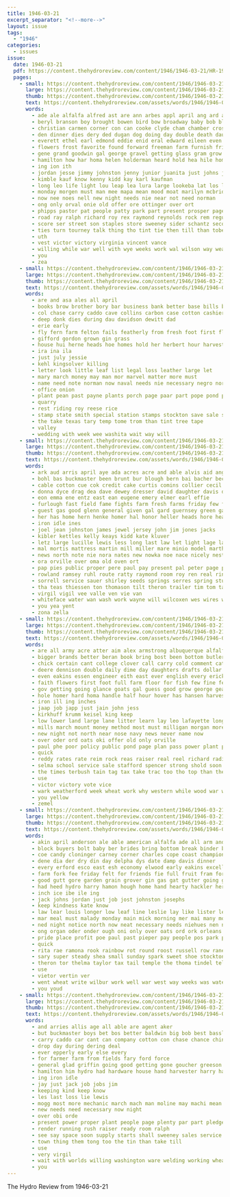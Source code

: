 ```yaml
---
title: 1946-03-21
excerpt_separator: "<!--more-->"
layout: issue
tags:
  - "1946"
categories:
  - issues
issue:
  date: 1946-03-21
  pdf: https://content.thehydroreview.com/content/1946/1946-03-21/HR-1946-03-21.pdf
  pages:
    - small: https://content.thehydroreview.com/content/1946/1946-03-21/small/HR-1946-03-21-01.jpg
      large: https://content.thehydroreview.com/content/1946/1946-03-21/large/HR-1946-03-21-01.jpg
      thumb: https://content.thehydroreview.com/content/1946/1946-03-21/thumbnails/HR-1946-03-21-01.jpg
      text: https://content.thehydroreview.com/assets/words/1946/1946-03-21/HR-1946-03-21-01.txt
      words:
        - ade ale alfalfa alfred ast are ann arbes appl april ang ard art angeles and arkansas all ace ayes ames
        - beryl branson boy brought bowen bird bow broadway baby bob blaine been better bills bigger bring board binger battle born business blue boys barro bil ber billy buckmaster but both betty brown bert bible bill boyse ben bost bal barbara bai
        - christian carmen corner con can cooke clyde cham chamber cross carruth county cash cartwright coste colony center class cutting chai cecil crosen cordell cant city come carolyn cleo cot champion canada council cons christ church check caddo champi came call clinton carson clas cody cown
        - den dinner dies dery ded dugan dog doing day double death daughter december devito don der done donald derry detweiler
        - everett ethel earl edmond eddie enid eral edward eileen even erford every ever ent eve east eaton ear ery
        - flowers frost favorite found forward freeman farm furnish friends finan farmer fair first fon frank felton forrest for flory fort fed fluke from fic fine fever
        - gene grand goodwin gal george gravel getting glass gram grow geary ging glenn grain ger gin genie guard grade general given game groo games going grounds
        - hamilton how har homa helen holderman heard hold hea hile home has had hee house hydro harvest hampshire henry hin heineman hampton high hume hal haul hay hoek hose held him
        - ing ion ith
        - jordan jesse jimmy johnston jenny junior juanita just johns jun joan joh
        - kimble kauf know kenny kidd kay karl kaufman
        - long leo life light lou leap lea lura large lookeba lat los ligh lev lack laden labor loren landing lies letha lorens liv lower lee lights les lied ler lewis lodge leonard let lowe lunch
        - monday morgen must man mee mapa mean mood moat marilyn mcbride mans miss many more members men most maton math minister mis miler means much matter mon martha mine mccullough march
        - now nee noes nell new night needs nie near not need norman
        - ong only orval onie old offer ore ottinger over ort
        - phipps pastor pat people patty park part present prosper page past preacher peri per person peoples president phi pay pro place
        - road ray ralph richard roy rex raymond reynolds rock rem regular ring russell roads read ruckman regis
        - score ser street son staples store sweeney sider schantz second schan set sale season smith say streets souri student said senior slee sunday stores sang scott sha service spring shown saris shows sea school south show song six states ship springs stephens special see step
        - ties turn tourney talk thing tho tint tie then till than tober treble turner thor take the tour tell theron ton trucks town tamer thomas thurs
        - uth
        - vest victor victory virginia vincent vance
        - willing while war well with wye weeks work wal wilson way weather wayland water winning was west will wrede wallace wayne wells write weight won waldo worth wilbur weatherford
        - you
        - zea
    - small: https://content.thehydroreview.com/content/1946/1946-03-21/small/HR-1946-03-21-02.jpg
      large: https://content.thehydroreview.com/content/1946/1946-03-21/large/HR-1946-03-21-02.jpg
      thumb: https://content.thehydroreview.com/content/1946/1946-03-21/thumbnails/HR-1946-03-21-02.jpg
      text: https://content.thehydroreview.com/assets/words/1946/1946-03-21/HR-1946-03-21-02.txt
      words:
        - are and asa ales all april
        - books brow brother bory bar business bank better base bills band blanks bett brain
        - col chase carry caddo cave collins carbon case cotton cashier
        - deep donk dies during dau davidson dewitt dad
        - erie early
        - fly fern farm felton fails featherly from fresh foot first flies friend for
        - gifford gordon grown gin grass
        - house hui herne heads hoe homes hold her herbert hour harvest hydro hould head home hae
        - ira ina ila
        - just july jessie
        - kehl kingsolver killing
        - letter look little leaf list legal loss leather large let
        - mary march money may man mor marvel matter more must
        - name need note norman now naval needs nie necessary negro north
        - office onion
        - plant pean past payne plants porch page paar part pope pond plenty parent pea pee post pla paper
        - quarry
        - rest riding roy reese rice
        - stamp state smith special station stamps stockton save sale see summer sheets side screen sees soon stocks small second stock sou service sous senge scotch spring
        - the take texas tary temp tome trom than tint tree tape
        - valley
        - wedding with week wee washita wait way will
    - small: https://content.thehydroreview.com/content/1946/1946-03-21/small/HR-1946-03-21-03.jpg
      large: https://content.thehydroreview.com/content/1946/1946-03-21/large/HR-1946-03-21-03.jpg
      thumb: https://content.thehydroreview.com/content/1946/1946-03-21/thumbnails/HR-1946-03-21-03.jpg
      text: https://content.thehydroreview.com/assets/words/1946/1946-03-21/HR-1946-03-21-03.txt
      words:
        - ark aud arris april aye ada acres acre and able alvis aid angel ani allis amon are
        - bohl bas buckmaster been brunt bur blough bern bai bacher beck bank boston ber begun big bottom boards butler burgman bers bee burg bey bridgeport billy bar bus billie brindle bill bethel belt byes bulls
        - cable cotton cue cok credit cake curtis comins collier cecil come claude cris cream carmen cox church cattle cartwright cogar city chairs call carry check chalmers case county col crosswhite change charles caddo clerk cash close
        - donna dyce drag dea dave dewey dresser david daughter davis dennis dean doing dibler date dinner day drill deere dungan days darla deering
        - eon emma ene entz east ean eugene emery elmer earl effie
        - furlough fast field fame fights farm fresh farms friday few from fulton fed first falk faye full fred fruits freidline folsom for
        - guest gas good glenn general given gal gard guernsey green gary grass garden glad grady goods
        - her has home hern henke homer hal honor heller heads hore hea huitt hint hansen harrow hoste head haggard had haury horace hinton hom hayes hydro house hammer
        - iron idle ines
        - joel jean johnston james jewel jersey john jim jones jacks
        - kibler kettles kelly keays kidd kate kluver
        - letz large lucille lewis less long last law let light lage late land lose lloyd lunch loser lines low
        - mal mortis mattress martin mill miller mare minio model martha made mower mancina most mile mound mende mccormick moline min marshall mis mcfarlin meats magnolia mon miss mith monday mills march miles mee mission marvin
        - news north note nie nora nates new nowka noe nace nicely nest
        - ora orville over oma old oven ort
        - pap pies public proper pere paul pay present pal peter page pieper per pond pitzer payment philip putnam payne par peta paddock
        - rowland ramsey ruhl route ratty raymond room roy ren real ring ray royal roan red reno
        - sorrell service sauer shirley seeds springs serres spring study saige sale shall soon sunda session sunday sell sister sheets station sit son store stamps smith small sisson sari steen see school ser stack sales seal strong steel saturday state stout shoats south steers seep
        - tha teas thiessen ton thomason tilt theron trailer tim tom tank triplett table the tooth than tho timber toe tong
        - virgil vigil vee valle ven vie van
        - whiteface water wan wash work wayne will wilcoxen wes wires with well was weatherford weeks world wheel willard whitley wesley wilbur wear while
        - you yea yent
        - zona zella
    - small: https://content.thehydroreview.com/content/1946/1946-03-21/small/HR-1946-03-21-04.jpg
      large: https://content.thehydroreview.com/content/1946/1946-03-21/large/HR-1946-03-21-04.jpg
      thumb: https://content.thehydroreview.com/content/1946/1946-03-21/thumbnails/HR-1946-03-21-04.jpg
      text: https://content.thehydroreview.com/assets/words/1946/1946-03-21/HR-1946-03-21-04.txt
      words:
        - are all army acre atter aim alex armstrong albuquerque alfalfa area acres ang and age able alert
        - bigger brands better beran book bring bost been bottom butler buy bran baby bridgeport back bank bone baker best business bradley bos burse but bay brand boa boc bout
        - chick certain cant college clover call carry cold comment cattle caddo can choice clark cost city collins con county custer cecil company chill corn cover cast
        - deere dennison double daily dime day daughters drafts dollar does dinner duce dry
        - even eakins essen engineer eith east ever english every erickson eon ess
        - faith flowers first foot full farm floor for fish few fine fed flock fresh fill from fred free flies
        - gov getting going glance goats gal guess good grow george geary green grain gool
        - hole homer hard homa handle half hour hover has hansen harvest hydro holes hay harrison hicks hinton hoe house health had
        - iron ill ing inches
        - jaap job japp just jain john jess
        - kirkhuff krumm keisel king keep
        - low lower land large lane litter learn lay leo lafayette long likely loss lista lines leat less
        - mills march mount money method most must milligan morgan more mildred manner made miller mach mike mission mai mash myrtle mexico much meal miss miles might milk may
        - new night not north near nose navy news never name now
        - over oder ord oats oki offer old only orville
        - paul phe poor policy public pond page plan pass power plant present purchase point private points per pone prejean pay par pounds pages plants president place
        - quick
        - reddy rates rate reim rock reas raiser real reel richard radio roy ralph ready
        - selma school service sale stafford spencer strong shold soon seven size supply sell square son street such sales shows state space sunday straw shoe states small sow sweet saturday sary south save soi sand short special start six salt sour seed set
        - the times terbush tain tag tax take trac too tho top than them
        - use
        - victor victory vote vice
        - wark weatherford week wheat work why western while wood war water walk welding well way will weeks wat with weight want wire weathers ways was
        - you yellow
        - zemel
    - small: https://content.thehydroreview.com/content/1946/1946-03-21/small/HR-1946-03-21-05.jpg
      large: https://content.thehydroreview.com/content/1946/1946-03-21/large/HR-1946-03-21-05.jpg
      thumb: https://content.thehydroreview.com/content/1946/1946-03-21/thumbnails/HR-1946-03-21-05.jpg
      text: https://content.thehydroreview.com/assets/words/1946/1946-03-21/HR-1946-03-21-05.txt
      words:
        - akin april anderson ale able american alfalfa ade all arm and acre alda ann are asim arents adil asis
        - block buyers bolt baby ber brides bring bottom break binder but buy been bride barn begin burnette branson bowels brothers bell beck better body bart brick balloon bill barbary bright blue black bridgeport billie
        - coe candy cloninger carney corner charles cope coast champion clear cream chet county caddo clover count cat coop city come center chase cali chick change cor crass crystal case company cooler can care cape comes cooling card cay
        - dene dia der dry din day delpha dys date damp davis dinner
        - every erford esco east esh economy elwood early eakins excellent eakin ery elaine
        - farm fork fee friday felt for friends fie full fruit fram ford fort frances fred few front fast first from
        - good gutt gore garden grain grover gin gas gat gutter going gue grunow gras goodpasture gravel
        - had heed hydro harry hamon hough home hand hearty hackler her hammer hatfield hitch hastings homa hughes high happ hail hing heir hays hinton howard hundred has house hatcher hay
        - inch ice ibe ile ing
        - jack johns jordan just job jost johnston josephs
        - keep kindness kate know
        - law lear louis longer low leaf line leslie lay like lister less latter lower lemon lon life look loan let lor live last ler liberal
        - mar meal must malady monday main mick morning mer mai many moline mare mill milk model mine miles market more made moni may man marck most much march miller means min mash method mccormick
        - ned night notice north now neat necessary needs niehues nen need new
        - ong organ oder onder ough oni only over oats ord ork orleans
        - pride place profit poe paul past pieper pay people pos park per prichard pas payne pastor proper page purchase pound pleasure present pounds
        - quick
        - rita rae ramona rook rainbow rot round roost russell row raney rack red rus rush radio rye regular roger rey
        - sary super steady shea small sunday spark sweet shoe stockton sho special show stain seed ster shall she saturday south sas simple see sot sayre speech sette stores sih standard stevens sand scott star soon street shai shows sister sult service sudan side stove song stallion straw sacramento strong slow session sale stock swing sur smith
        - theron tor thelma taylor tax tail temple the thoma tindel tell tower top them then try tra thomas toa take tia trees
        - use
        - vietor vertin ver
        - went wheat write wilbur work well war west way weeks was water weatherford white wagon wife will wide with why while wil
        - you youd
    - small: https://content.thehydroreview.com/content/1946/1946-03-21/small/HR-1946-03-21-06.jpg
      large: https://content.thehydroreview.com/content/1946/1946-03-21/large/HR-1946-03-21-06.jpg
      thumb: https://content.thehydroreview.com/content/1946/1946-03-21/thumbnails/HR-1946-03-21-06.jpg
      text: https://content.thehydroreview.com/assets/words/1946/1946-03-21/HR-1946-03-21-06.txt
      words:
        - and arries allis age all able are agent aker
        - but buckmaster boys bet bos better baldwin big bob best bassler bee baker bins been business body
        - carry caddo car cant can company cotton con chase chance chinery case comes county check chisum chalmers cad cooper care carruth
        - drop day during dering deal
        - ever epperly early else every
        - for farmer farm from fields fary ford force
        - general glad griffin going good getting gone goucher greeson
        - hamilton him hydro had hardware house hand harvester harry harvest hay has harves hard
        - ing iron idle
        - jay just jack job jobs jim
        - keeping kind keep know
        - les last loss lie lewis
        - mogg most more mechanic march mach man moline may machi mean must money
        - new needs need necessary now night
        - over obi orde
        - present power proper plant people page plenty par part pledge
        - render running rush raiser ready room ralph
        - see say space soon supply starts shall sweeney sales service small season swen stand stock still said
        - town thing them tong too the tin than take till
        - use
        - very virgil
        - wait with worlds willing washington ware welding working wheat win want wills week well weathers will why wilson way work
        - you
---
```


The Hydro Review from 1946-03-21

<!--more-->


